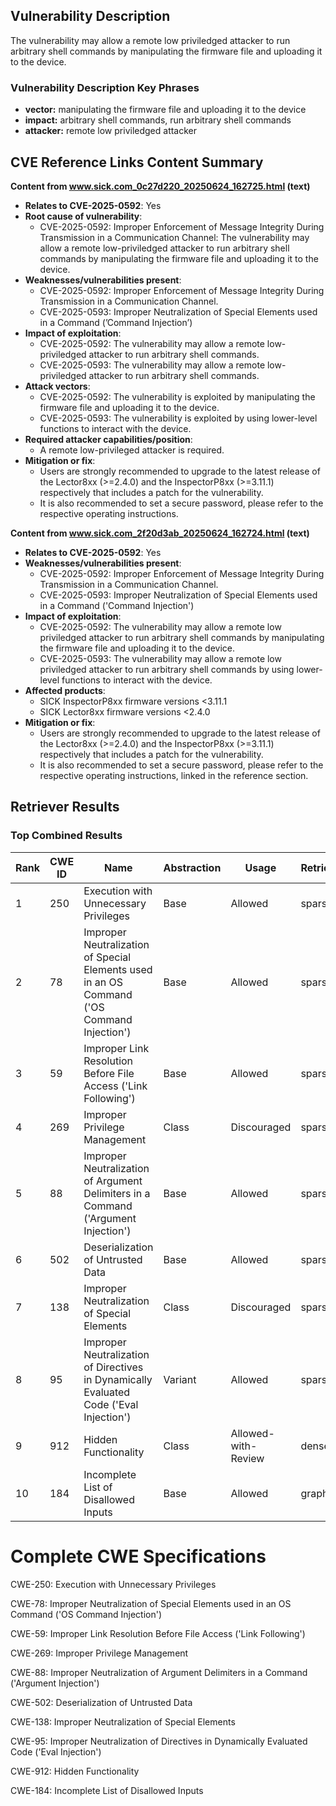 ## Vulnerability Description
The vulnerability may allow a remote low priviledged attacker to run arbitrary shell commands by manipulating the firmware file and uploading it to the device.

### Vulnerability Description Key Phrases
- **vector:** manipulating the firmware file and uploading it to the device
- **impact:** arbitrary shell commands, run arbitrary shell commands
- **attacker:** remote low priviledged attacker

## CVE Reference Links Content Summary
**Content from www.sick.com_0c27d220_20250624_162725.html (text)**

*   **Relates to CVE-2025-0592**: Yes
*   **Root cause of vulnerability**:
    *   CVE-2025-0592: Improper Enforcement of Message Integrity During Transmission in a Communication Channel: The vulnerability may allow a remote low-priviledged attacker to run arbitrary shell commands by manipulating the firmware file and uploading it to the device.
*   **Weaknesses/vulnerabilities present**:
    *   CVE-2025-0592: Improper Enforcement of Message Integrity During Transmission in a Communication Channel.
    *   CVE-2025-0593: Improper Neutralization of Special Elements used in a Command (’Command Injection’)
*   **Impact of exploitation**:
    *   CVE-2025-0592: The vulnerability may allow a remote low-priviledged attacker to run arbitrary shell commands.
    *   CVE-2025-0593: The vulnerability may allow a remote low-priviledged attacker to run arbitrary shell commands.
*   **Attack vectors**:
    *   CVE-2025-0592: The vulnerability is exploited by manipulating the firmware file and uploading it to the device.
    *   CVE-2025-0593: The vulnerability is exploited by using lower-level functions to interact with the device.
*   **Required attacker capabilities/position**:
    *   A remote low-privileged attacker is required.
*   **Mitigation or fix**:
    *   Users are strongly recommended to upgrade to the latest release of the Lector8xx (>=2.4.0) and the InspectorP8xx (>=3.11.1) respectively that includes a patch for the vulnerability.
    *   It is also recommended to set a secure password, please refer to the respective operating instructions.

**Content from www.sick.com_2f20d3ab_20250624_162724.html (text)**

*   **Relates to CVE-2025-0592**: Yes
*   **Weaknesses/vulnerabilities present**:
    *   CVE-2025-0592: Improper Enforcement of Message Integrity During Transmission in a Communication Channel.
    *   CVE-2025-0593: Improper Neutralization of Special Elements used in a Command ('Command Injection')
*   **Impact of exploitation**:
    *   CVE-2025-0592: The vulnerability may allow a remote low priviledged attacker to run arbitrary shell commands by manipulating the firmware file and uploading it to the device.
    *   CVE-2025-0593: The vulnerability may allow a remote low priviledged attacker to run arbitrary shell commands by using lower-level functions to interact with the device.
*   **Affected products**:
    *   SICK InspectorP8xx firmware versions <3.11.1
    *   SICK Lector8xx firmware versions <2.4.0
*   **Mitigation or fix**:
    *   Users are strongly recommended to upgrade to the latest release of the Lector8xx (>=2.4.0) and the InspectorP8xx (>=3.11.1) respectively that includes a patch for the vulnerability.
    *   It is also recommended to set a secure password, please refer to the respective operating instructions, linked in the reference section.

## Retriever Results

### Top Combined Results

| Rank | CWE ID | Name | Abstraction | Usage  | Retrievers | Individual Scores |
|------|--------|------|-------------|-------|------------|-------------------|
| 1 | 250 | Execution with Unnecessary Privileges | Base | Allowed | sparse | 0.058 |
| 2 | 78 | Improper Neutralization of Special Elements used in an OS Command ('OS Command Injection') | Base | Allowed | sparse | 0.057 |
| 3 | 59 | Improper Link Resolution Before File Access ('Link Following') | Base | Allowed | sparse | 0.057 |
| 4 | 269 | Improper Privilege Management | Class | Discouraged | sparse | 0.055 |
| 5 | 88 | Improper Neutralization of Argument Delimiters in a Command ('Argument Injection') | Base | Allowed | sparse | 0.054 |
| 6 | 502 | Deserialization of Untrusted Data | Base | Allowed | sparse | 0.053 |
| 7 | 138 | Improper Neutralization of Special Elements | Class | Discouraged | sparse | 0.052 |
| 8 | 95 | Improper Neutralization of Directives in Dynamically Evaluated Code ('Eval Injection') | Variant | Allowed | sparse | 0.052 |
| 9 | 912 | Hidden Functionality | Class | Allowed-with-Review | dense | 0.580 |
| 10 | 184 | Incomplete List of Disallowed Inputs | Base | Allowed | graph | 0.002 |



# Complete CWE Specifications

CWE-250: Execution with Unnecessary Privileges

CWE-78: Improper Neutralization of Special Elements used in an OS Command ('OS Command Injection')

CWE-59: Improper Link Resolution Before File Access ('Link Following')

CWE-269: Improper Privilege Management

CWE-88: Improper Neutralization of Argument Delimiters in a Command ('Argument Injection')

CWE-502: Deserialization of Untrusted Data

CWE-138: Improper Neutralization of Special Elements

CWE-95: Improper Neutralization of Directives in Dynamically Evaluated Code ('Eval Injection')

CWE-912: Hidden Functionality

CWE-184: Incomplete List of Disallowed Inputs